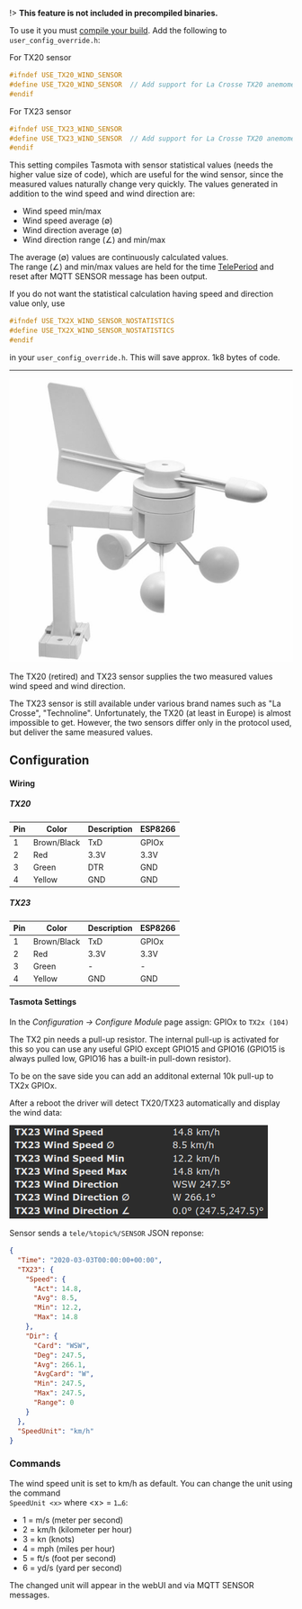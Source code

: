 !> **This feature is not included in precompiled binaries.**     

To use it you must [compile your build](compile-your-build). Add the following to `user_config_override.h`:

For TX20 sensor

```C
#ifndef USE_TX20_WIND_SENSOR
#define USE_TX20_WIND_SENSOR  // Add support for La Crosse TX20 anemometer (+2k6/0k8 code)
#endif
```

For TX23 sensor

```C
#ifndef USE_TX23_WIND_SENSOR
#define USE_TX23_WIND_SENSOR  // Add support for La Crosse TX20 anemometer (+2k6/0k8 code)
#endif
```

This setting  compiles Tasmota with sensor statistical values (needs the higher value size of code), which are useful for the wind sensor, since the measured values naturally change very quickly. The values generated in addition to the wind speed and wind direction are:

- Wind speed min/max
- Wind speed average (&empty;)
- Wind direction average (&empty;)
- Wind direction range (&ang;) and min/max

The average (&empty;) values are continuously calculated values.  
The range (&ang;) and min/max values are held for the time [TelePeriod](Commands#teleperiod) and reset after MQTT SENSOR message has been output.

If you do not want the statistical calculation having speed and direction value only, use

```C
#ifndef USE_TX2X_WIND_SENSOR_NOSTATISTICS
#define USE_TX2X_WIND_SENSOR_NOSTATISTICS
#endif
```

in your `user_config_override.h`. This will save approx. 1k8 bytes of code.

----

![](../_media/peripherals/tx23.png ":size=150")

The TX20 (retired) and TX23 sensor supplies the two measured values wind speed and wind direction.

The TX23 sensor is still available under various brand names such as "La Crosse", "Technoline". Unfortunately, the TX20 (at least in Europe) is almost impossible to get. However, the two sensors differ only in the protocol used, but deliver the same measured values.

## Configuration

#### Wiring

##### TX20

| Pin | Color       | Description | ESP8266 |
|-----|-------------|-------------|---------|
|  1  | Brown/Black | TxD         | GPIOx   |
|  2  | Red         | 3.3V        | 3.3V    |
|  3  | Green       | DTR         | GND     |
|  4  | Yellow      | GND         | GND     |

##### TX23

| Pin | Color       | Description | ESP8266 |
|-----|-------------|-------------|---------|
|  1  | Brown/Black | TxD         | GPIOx   |
|  2  | Red         | 3.3V        | 3.3V    |
|  3  | Green       | -           | -       |
|  4  | Yellow      | GND         | GND     |

#### Tasmota Settings

In the _Configuration -> Configure Module_ page assign:
GPIOx to `TX2x (104)`

The TX2 pin needs a pull-up resistor. The internal pull-up is activated for this so you can use any useful GPIO except GPIO15 and GPIO16 (GPIO15 is always pulled low, GPIO16 has a built-in pull-down resistor).  

To be on the save side you can add an additonal external 10k pull-up to TX2x GPIOx.

After a reboot the driver will detect TX20/TX23 automatically and display the wind data:

![image](https://github.com/curzon01/media/blob/master/pics/tx23_sensor.png?raw=true)

Sensor sends a  `tele/%topic%/SENSOR` JSON reponse:

```json
{
  "Time": "2020-03-03T00:00:00+00:00",
  "TX23": {
    "Speed": {
      "Act": 14.8,
      "Avg": 8.5,
      "Min": 12.2,
      "Max": 14.8
    },
    "Dir": {
      "Card": "WSW",
      "Deg": 247.5,
      "Avg": 266.1,
      "AvgCard": "W",
      "Min": 247.5,
      "Max": 247.5,
      "Range": 0
    }
  },
  "SpeedUnit": "km/h"
}
```

### Commands

The wind speed unit is set to km/h as default. You can change the unit using the command  
`SpeedUnit <x>` where \<x> = `1…6`:
- 1 = m/s (meter per second)
- 2 = km/h (kilometer per hour)
- 3 = kn (knots)
- 4 = mph (miles per hour)
- 5 = ft/s (foot per second)
- 6 = yd/s (yard per second)

The changed unit will appear in the webUI and via MQTT SENSOR messages.